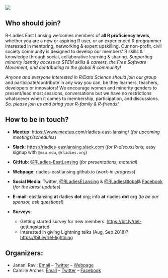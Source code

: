 
![](https://github.com/rladies-eastlansing/meetup-presentations-eastlansing/blob/13d08a77695261bc146eede3399c5aef12b7d0df/logos-qrcode/rlel-header-welcome.png?raw=true)

## Who should join?
R-Ladies East Lansing welcomes members of **all R proficiency levels**, whether you are a new or aspiring R user, or an experienced R programmer interested in mentoring, networking & expert upskilling. Our non-profit, civil society community is designed to develop our members' R skills & knowledge through social, collaborative learning & sharing. *Supporting minority identity access to STEM skills & careers, the Free Software Movement, and contributing to the global R community!*

*Anyone and everyone interested in R/Data Science should join our group* and participate/contribute in any way you can, be they learners, teachers, developers or innovators! We encourage women and minority genders to present/lead most sessions, conversations but we have no restrictions whatsoever when it comes to membership, participation, and discussions.
*So, please join us and bring your R-family & R-friends!*

## How to be in touch?

* **Meetup**: https://www.meetup.com/rladies-east-lansing/ (_for upcoming meetings/schedules_)
* **Slack**: https://rladies-eastlansing.slack.com (_for R-discussions_; easy signup with `@msu.edu`, `@rladies.org`)
* **GitHub**: [@RLadies-EastLansing](https://github.com/RLadies-EastLansing) (_for presentations, material_)
* **Webpage**: rladies-eastlansing.github.io (_work-in-progress_)
* **Social Media**: Twitter, [@RLadiesELansing](www.twitter.com/RLadiesELansing) & [@RLadiesGlobal](www.twitter.com/RLadiesGlobal)& [Facebook](www.facebook.com/rladieseastlansing) (_for the latest updates_)
* **E-mail**: eastlansing **at** rladies **dot** org; info **at** rladies **dot** org (_to be our sponsor, ask questions!_)

* **Surveys**:
  * Getting started survey for new members: https://bit.ly/rlel-gettingstarted
  * Interested in giving Lightning talks (Aug, Sep 2018)? https://bit.ly/rlel-lightning

## Organizers:
- Janani Ravi: [Email](mailto:jananiravi@rladies.org) – [Twitter](www.twitter.com/janani137) – [Webpage](jananiravi.github.io)
- Camille Archer: [Email](mailto:camille@rladies.org) – [Twitter](www.twitter.com/CamilleArcher5) – [Facebook](facebook.com/archerc5)

